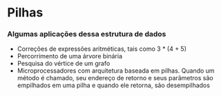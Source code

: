 # Pilhas

### Algumas aplicações dessa estrutura de dados

<ul>
    <li>Correções de expressões aritméticas, tais como 3 * (4 + 5)</li>
    <li>Percorrimento de uma árvore binária</li>
    <li>Pesquisa do vértice de um grafo</li>
    <li>
        Microprocessadores com arquitetura baseada em pilhas. Quando um método é chamado, seu endereço de retorno
        e seus parâmetros são empilhados em uma pilha e quando ele retorna, são desempilhados
    </li>


</ul>